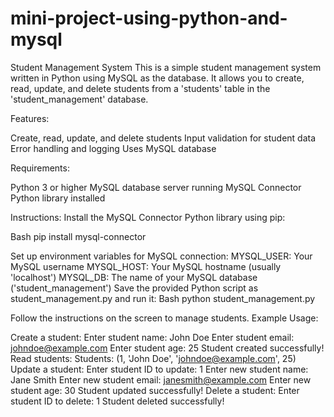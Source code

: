 # mini-project-using-python-and-mysql

Student Management System
This is a simple student management system written in Python using MySQL as the database. 
It allows you to create, read, update, and delete students from a 'students' table in the 'student_management' database.

Features:

Create, read, update, and delete students
Input validation for student data
Error handling and logging
Uses MySQL database

Requirements:

Python 3 or higher
MySQL database server running
MySQL Connector Python library installed

Instructions:
Install the MySQL Connector Python library using pip:

Bash
pip install mysql-connector

Set up environment variables for MySQL connection:
MYSQL_USER: Your MySQL username
MYSQL_HOST: Your MySQL hostname (usually 'localhost')
MYSQL_DB: The name of your MySQL database ('student_management')
Save the provided Python script as student_management.py and run it:
Bash
python student_management.py

Follow the instructions on the screen to manage students.
Example Usage:

Create a student:
Enter student name: John Doe
Enter student email: johndoe@example.com
Enter student age: 25
Student created successfully!
Read students:
Students:
(1, 'John Doe', 'johndoe@example.com', 25)
Update a student:
Enter student ID to update: 1
Enter new student name: Jane Smith
Enter new student email: janesmith@example.com
Enter new student age: 30
Student updated successfully!
Delete a student:
Enter student ID to delete: 1
Student deleted successfully!

